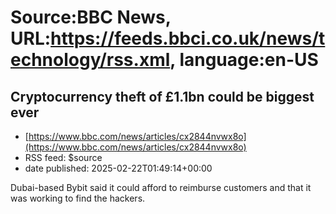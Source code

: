 # Source:BBC News, URL:https://feeds.bbci.co.uk/news/technology/rss.xml, language:en-US

## Cryptocurrency theft of £1.1bn could be biggest ever
 - [https://www.bbc.com/news/articles/cx2844nvwx8o](https://www.bbc.com/news/articles/cx2844nvwx8o)
 - RSS feed: $source
 - date published: 2025-02-22T01:49:14+00:00

Dubai-based Bybit said it could afford to reimburse customers and that it was working to find the hackers.

